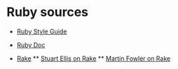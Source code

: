 # Ruby sources

* [Ruby Style Guide](https://github.com/bbatsov/ruby-style-guide)
* [Ruby Doc](http://ruby-doc.org)


* [Rake](https://ruby.github.io/rake/)
** [Stuart Ellis on Rake](http://www.stuartellis.name/articles/rake/)
** [Martin Fowler on Rake](https://martinfowler.com/articles/rake.html)
